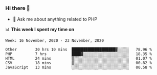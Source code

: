 ### Hi there 👋

<!--
**mustafaculban/mustafaculban** is a ✨ _special_ ✨ repository because its `README.md` (this file) appears on your GitHub profile.

Here are some ideas to get you started:

- 🌱 I’m currently learning ...
- 👯 I’m looking to collaborate on ...
- 🤔 I’m looking for help with ...
- 📫 How to reach me: ...
- 😄 Pronouns: ...
- ⚡ Fun fact: ...

-->
- 💬 Ask me about anything related to PHP


📊 **This week I spent my time on**
<!--START_SECTION:waka-->
```text
Week: 16 November, 2020 - 23 November, 2020

Other        30 hrs 10 mins  ███████████████████▓░░░░░   78.96 % 
PHP          7 hrs           ████▓░░░░░░░░░░░░░░░░░░░░   18.35 % 
HTML         24 mins         ▒░░░░░░░░░░░░░░░░░░░░░░░░   01.07 % 
CSV          18 mins         ▒░░░░░░░░░░░░░░░░░░░░░░░░   00.82 % 
JavaScript   13 mins         ░░░░░░░░░░░░░░░░░░░░░░░░░   00.58 % 
```
<!--END_SECTION:waka-->
